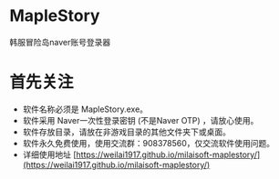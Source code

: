 # MapleStory
韩服冒险岛naver账号登录器

# 首先关注

- 软件名称必须是 MapleStory.exe。
- 软件采用 Naver一次性登录密钥 (不是Naver OTP) ，请放心使用。
- 软件存放目录，请放在非游戏目录的其他文件夹下或桌面。
- 软件永久免费使用，使用交流群：908378560，仅交流软件使用问题。
- 详细使用地址 [https://weilai1917.github.io/milaisoft-maplestory/](https://weilai1917.github.io/milaisoft-maplestory/)
